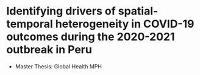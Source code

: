 # Identifying drivers of spatial-temporal heterogeneity in COVID-19 outcomes during the 2020-2021 outbreak in Peru

* Master Thesis: Global Health MPH
